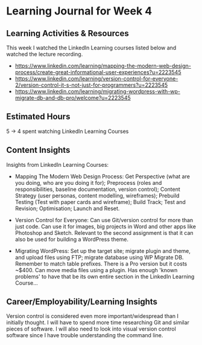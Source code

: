 # Learning Journal for Week 4

## Learning Activities & Resources

This week I watched the LinkedIn Learning courses listed below and watched the lecture recording.

- https://www.linkedin.com/learning/mapping-the-modern-web-design-process/create-great-informational-user-experiences?u=2223545
- https://www.linkedin.com/learning/version-control-for-everyone-2/version-control-it-s-not-just-for-programmers?u=2223545
- https://www.linkedin.com/learning/migrating-wordpress-with-wp-migrate-db-and-db-pro/welcome?u=2223545

## Estimated Hours

5 -> 4 spent watching LinkedIn Learning Courses


## Content Insights

Insights from LinkedIn Learning Courses:
- Mapping The Modern Web Design Process: Get Perspective (what are you doing, who are you doing it for); Preprocess (roles
and responsibilities, baseline documentation, version control); Content Strategy (user personas, content modelling, wireframes);
Prebuild Testing (Test with paper cards and wireframe); Build Track; Test and Revision; Optimisation; Launch and Reset.

- Version Control for Everyone: Can use Git/version control for more than just code. Can use it for images, big projects
in Word and other apps like Photoshop and Sketch. Relevant to the second assignment is that it can also be used for building
a WordPress theme.

- Migrating WordPress: Set up the target site; migrate plugin and theme, and upload files using FTP; migrate database
using WP Migrate DB. Remember to match table prefixes. There is a Pro version but it costs ~$400. Can move media files 
using a plugin. Has enough 'known problems' to have that be its own entire section in the LinkedIn Learning Course...

  
## Career/Employability/Learning Insights

Version control is considered even more important/widespread than I initially thought. I will have to spend more time 
researching Git and similar pieces of software. I will also need to look into visual version control software since I have 
trouble understanding the command line.